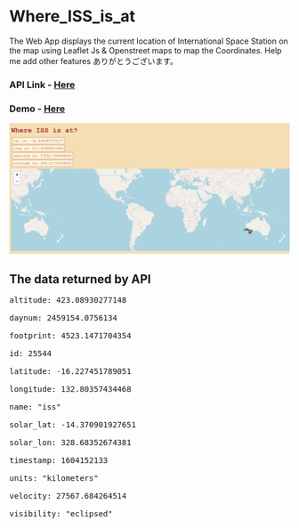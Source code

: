 # Where_ISS_is_at
The Web App displays the current location of International Space Station on the map using Leaflet Js & Openstreet maps to map the Coordinates. Help me add other features ありがとうございます。

### API Link - [Here](https://wheretheiss.at/w/developer)
### Demo - [Here](https://whereissis.surge.sh/2index.html)
<img src="https://github.com/saxenaudit/Where_ISS_is_at/raw/main/where-iss-is-at.png">

## The data returned by API
<pre>
altitude: 423.08930277148
​
daynum: 2459154.0756134
​
footprint: 4523.1471704354
​
id: 25544
​
latitude: -16.227451789051
​
longitude: 132.80357434468
​
name: "iss"
​
solar_lat: -14.370901927651
​
solar_lon: 328.68352674381
​
timestamp: 1604152133
​
units: "kilometers"
​
velocity: 27567.684264514
​
visibility: "eclipsed"
​
</pre>
